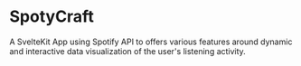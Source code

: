 # SpotyCraft
A SvelteKit App using Spotify API to offers various features around dynamic and interactive data visualization of the user's listening activity.
